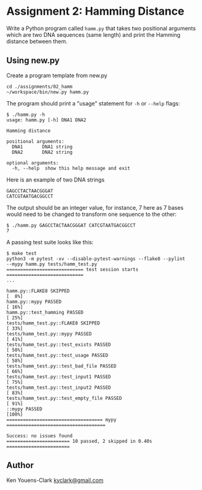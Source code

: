 # Assignment 2: Hamming Distance

Write a Python program called `hamm.py` that takes two positional arguments which are two DNA sequences (same length) and print the Hamming distance between them.

## Using new.py

Create a program template from new.py

```
cd ./assignments/02_hamm
~/workspace/bin/new.py hamm.py
```

The program should print a "usage" statement for `-h` or `--help` flags:

```
$ ./hamm.py -h
usage: hamm.py [-h] DNA1 DNA2

Hamming distance

positional arguments:
  DNA1       DNA1 string
  DNA2       DNA2 string 

optional arguments:
  -h, --help  show this help message and exit
```

Here is an example of two DNA strings 

```
GAGCCTACTAACGGGAT
CATCGTAATGACGGCCT
```

The output should be an integer value, for instance, 7 here as 7 bases would need to be changed to transform one sequence to the other:

```
$ ./hamm.py GAGCCTACTAACGGGAT CATCGTAATGACGGCCT 
7
```

A passing test suite looks like this:

```
$ make test
python3 -m pytest -xv --disable-pytest-warnings --flake8 --pylint 
--mypy hamm.py tests/hamm_test.py
============================ test session starts ============================
...

hamm.py::FLAKE8 SKIPPED                                               [  8%]
hamm.py::mypy PASSED                                                  [ 16%]
hamm.py::test_hamming PASSED                                          [ 25%]
tests/hamm_test.py::FLAKE8 SKIPPED                                    [ 33%]
tests/hamm_test.py::mypy PASSED                                       [ 41%]
tests/hamm_test.py::test_exists PASSED                                [ 50%]
tests/hamm_test.py::test_usage PASSED                                 [ 58%]
tests/hamm_test.py::test_bad_file PASSED                              [ 66%]
tests/hamm_test.py::test_input1 PASSED                                [ 75%]
tests/hamm_test.py::test_input2 PASSED                                [ 83%]
tests/hamm_test.py::test_empty_file PASSED                            [ 91%]
::mypy PASSED                                                         [100%]
=================================== mypy ====================================

Success: no issues found 
======================= 10 passed, 2 skipped in 0.40s =======================
```

## Author

Ken Youens-Clark <kyclark@gmail.com>

